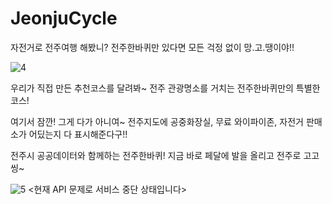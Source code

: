 # JeonjuCycle

자전거로 전주여행 해봤니?
전주한바퀴만 있다면 모든 걱정 없이 망.고.땡이야!!

![4](https://user-images.githubusercontent.com/28893544/95161992-85462400-07df-11eb-98d8-05d5eb0b3d87.png)

우리가 직접 만든 추천코스를 달려봐~
전주 관광명소를 거치는 전주한바퀴만의 특별한 코스!

여기서 잠깐! 그게 다가 아니여~
전주지도에 공중화장실, 무료 와이파이존, 자전거 판매소가 어딨는지 다 표시해준다구!!

전주시 공공데이터와 함께하는 전주한바퀴!
지금 바로 페달에 발을 올리고 전주로 고고씽~

![5](https://user-images.githubusercontent.com/28893544/95162035-9f800200-07df-11eb-963a-6b68c5b61172.png)
<현재 API 문제로 서비스 중단 상태입니다>
